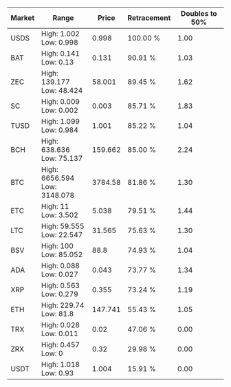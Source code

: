 | Market | Range | Price| Retracement | Doubles to 50% |
| --- | --- | --- | --- | --- |
| USDS | High: 1.002<br />Low: 0.998 | 0.998 | 100.00 % | 1.00 |
| BAT | High: 0.141<br />Low: 0.13 | 0.131 | 90.91 % | 1.03 |
| ZEC | High: 139.177<br />Low: 48.424 | 58.001 | 89.45 % | 1.62 |
| SC | High: 0.009<br />Low: 0.002 | 0.003 | 85.71 % | 1.83 |
| TUSD | High: 1.099<br />Low: 0.984 | 1.001 | 85.22 % | 1.04 |
| BCH | High: 638.636<br />Low: 75.137 | 159.662 | 85.00 % | 2.24 |
| BTC | High: 6656.594<br />Low: 3148.078 | 3784.58 | 81.86 % | 1.30 |
| ETC | High: 11<br />Low: 3.502 | 5.038 | 79.51 % | 1.44 |
| LTC | High: 59.555<br />Low: 22.547 | 31.565 | 75.63 % | 1.30 |
| BSV | High: 100<br />Low: 85.052 | 88.8 | 74.93 % | 1.04 |
| ADA | High: 0.088<br />Low: 0.027 | 0.043 | 73.77 % | 1.34 |
| XRP | High: 0.563<br />Low: 0.279 | 0.355 | 73.24 % | 1.19 |
| ETH | High: 229.74<br />Low: 81.8 | 147.741 | 55.43 % | 1.05 |
| TRX | High: 0.028<br />Low: 0.011 | 0.02 | 47.06 % | 0.00 |
| ZRX | High: 0.457<br />Low: 0 | 0.32 | 29.98 % | 0.00 |
| USDT | High: 1.018<br />Low: 0.93 | 1.004 | 15.91 % | 0.00 |
